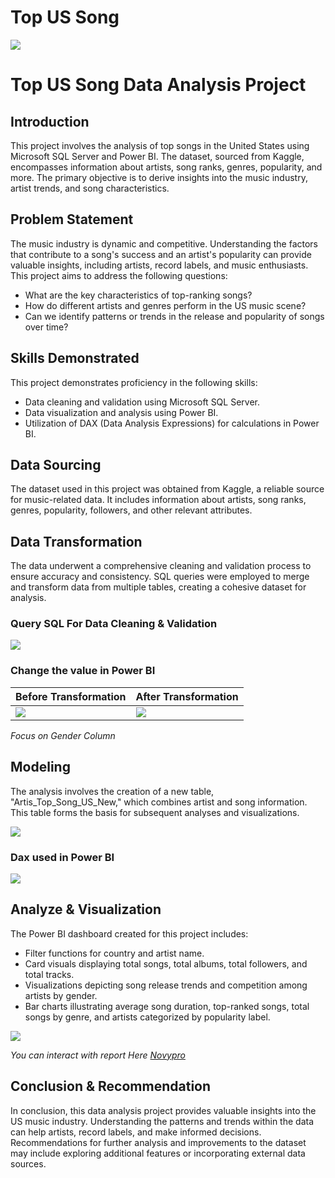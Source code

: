 # Top US Song

![](song_hero.jpg)

# Top US Song Data Analysis Project

## Introduction

This project involves the analysis of top songs in the United States using Microsoft SQL Server and Power BI. The dataset, sourced from Kaggle, encompasses information about artists, song ranks, genres, popularity, and more. The primary objective is to derive insights into the music industry, artist trends, and song characteristics.

## Problem Statement

The music industry is dynamic and competitive. Understanding the factors that contribute to a song's success and an artist's popularity can provide valuable insights, including artists, record labels, and music enthusiasts. This project aims to address the following questions:

- What are the key characteristics of top-ranking songs?
- How do different artists and genres perform in the US music scene?
- Can we identify patterns or trends in the release and popularity of songs over time?

## Skills Demonstrated

This project demonstrates proficiency in the following skills:

- Data cleaning and validation using Microsoft SQL Server.
- Data visualization and analysis using Power BI.
- Utilization of DAX (Data Analysis Expressions) for calculations in Power BI.

## Data Sourcing

The dataset used in this project was obtained from Kaggle, a reliable source for music-related data. It includes information about artists, song ranks, genres, popularity, followers, and other relevant attributes.

## Data Transformation

The data underwent a comprehensive cleaning and validation process to ensure accuracy and consistency. SQL queries were employed to merge and transform data from multiple tables, creating a cohesive dataset for analysis.

### Query SQL For Data Cleaning & Validation

![](query_sql_new.png)

### Change the value in Power BI

| Before Transformation            | After Transformation            |
|----------------------------------|---------------------------------|
| ![](data_transformation_before.png) | ![](data_transformation_after.png) |

_Focus on Gender Column_

## Modeling

The analysis involves the creation of a new table, "Artis_Top_Song_US_New," which combines artist and song information. This table forms the basis for subsequent analyses and visualizations.

![](relation_table.png)

### Dax used in Power BI

![](dax_measure.png)

## Analyze & Visualization

The Power BI dashboard created for this project includes:

- Filter functions for country and artist name.
- Card visuals displaying total songs, total albums, total followers, and total tracks.
- Visualizations depicting song release trends and competition among artists by gender.
- Bar charts illustrating average song duration, top-ranked songs, total songs by genre, and artists categorized by popularity label.

![](TopUsSong.png)

_You can interact with report Here [Novypro](https://www.novypro.com/project/top-us-song)_

## Conclusion & Recommendation

In conclusion, this data analysis project provides valuable insights into the US music industry. Understanding the patterns and trends within the data can help artists, record labels, and make informed decisions. Recommendations for further analysis and improvements to the dataset may include exploring additional features or incorporating external data sources.


